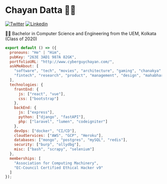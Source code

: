 # Chayan Datta 👨‍💻

[![Twitter](https://img.shields.io/badge/-Twitter-222222?style=flat-square&logo=twitter&logoColor=white&link=https://twitter.com/CyberGuyChayan)](https://twitter.com/CyberGuyChayan/)
[![Linkedin](https://img.shields.io/badge/-LinkedIn-222222?style=flat-square&logo=Linkedin&logoColor=white&link=https://www.linkedin.com/in/chayan007/)](https://www.linkedin.com/in/chayan007/)

👨‍🎓 Bachelor in Computer Science and Engineering  from the UEM, Kolkata (Class of 2020) 

```js
export default () => ({
  pronouns: "He" | "Him",
  pubKey: "263E 3AD1 987A 82GK",
  portfolioURL: "http://www.cyberguychayan.com/",
  askMeAbout: [
    "software", "tech", "movies", "architecture", "gaming", "chanakya"
    "fintech", "research", "product", "management", "design", "mahabharata"
  ],
  technologies: {
    frontEnd: {
      js: ["react", "vue"],
      css: ["bootstrap"]
    },
    backEnd: {
      js: ["express"],
      python: ["django", "fastAPI"],
      php: ["laravel", "lumen", "codeigniter"]
    },
    devOps: ["docker", "CI/CD"],
    cloudServices: ["AWS", "GCP", "Heroku"],
    databases: ["mongo", "postgres", "mySQL", "redis"],
    security: ["burp", "ollydbg"],  
    misc: ["bash", "scrapy", "selenium"]  
  },
  memberships: [
    "Association for Computing Machinery",
    "EC-Council Certified Ethical Hacker v9"
  ]
});
```
